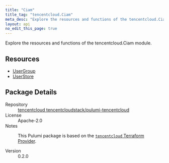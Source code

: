 ```yaml
---
title: "Ciam"
title_tag: "tencentcloud.Ciam"
meta_desc: "Explore the resources and functions of the tencentcloud.Ciam module."
layout: api
no_edit_this_page: true
---
```


<!-- WARNING: this file was generated by Pulumi Docs Generator. -->
<!-- Do not edit by hand unless you're certain you know what you are doing! -->

Explore the resources and functions of the tencentcloud.Ciam module.

<h2 id="resources">Resources</h2>
<ul class="api">
    <li><a href="usergroup/" title="UserGroup"><span class="api-symbol api-symbol--resource"></span>UserGroup</a></li>
    <li><a href="userstore/" title="UserStore"><span class="api-symbol api-symbol--resource"></span>UserStore</a></li>
</ul>

<h2 id="package-details">Package Details</h2>
<dl class="package-details">
	<dt>Repository</dt>
	<dd><a href="https://github.com/tencentcloudstack/pulumi-tencentcloud">tencentcloud tencentcloudstack/pulumi-tencentcloud</a></dd>
	<dt>License</dt>
	<dd>Apache-2.0</dd>
	<dt>Notes</dt>
	<dd><p>This Pulumi package is based on the <a href="https://github.com/tencentcloudstack/terraform-provider-tencentcloud"><code>tencentcloud</code> Terraform Provider</a>.</p>
</dd>
	<dt>Version</dt>
	<dd>0.2.0</dd>
</dl>

